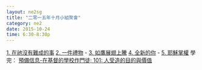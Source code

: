 ```yaml
---
layout: ne2sg
title: "二零一五年十月小組聚會"
category: ne2
date: 2015-10-24
time: 6:30-8:30p
---
```

<span>[1. 在祂沒有難成的事](http://www.youtube.com/watch?v=81AEUeq0g2U)</span>
<span>[2. 一件禮物](http://www.youtube.com/watch?v=_Ayo8Yjuj88) - [3. 如鷹展翅上騰](http://www.youtube.com/watch?v=uLRC3OHhIfU)</span>
<span>[4. 全新的你](http://www.youtube.com/watch?v=n8h8vtFsoWg) - [5. 耶穌掌權](http://www.youtube.com/watch?v=x_YFittAE-c)</span>
<span>學完： [預備信息-在基督的學校作門徒; 101: 人受造的目的與價值](/ne2/newman.html)</span>

